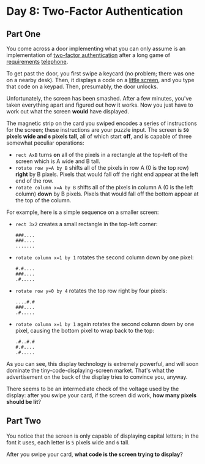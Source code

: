 # Day 8: Two-Factor Authentication

## Part One

You come across a door implementing what you can only assume is an implementation of [two-factor authentication](https://en.wikipedia.org/wiki/Multi-factor_authentication) after a long game of [requirements](https://en.wikipedia.org/wiki/Requirement) [telephone](https://en.wikipedia.org/wiki/Chinese_whispers).

To get past the door, you first swipe a keycard (no problem; there was one on a nearby desk). Then, it displays a code on a [little screen](https://www.google.com/search?q=tiny+lcd&tbm=isch), and you type that code on a keypad. Then, presumably, the door unlocks.

Unfortunately, the screen has been smashed. After a few minutes, you've taken everything apart and figured out how it works. Now you just have to work out what the screen **would** have displayed.

The magnetic strip on the card you swiped encodes a series of instructions for the screen; these instructions are your puzzle input. The screen is **`50` pixels wide and `6` pixels tall**, all of which start **off**, and is capable of three somewhat peculiar operations:

- `rect AxB` turns **on** all of the pixels in a rectangle at the top-left of the screen which is A wide and B tall.
- `rotate row y=A by B` shifts all of the pixels in row A (0 is the top row) **right** by B pixels. Pixels that would fall off the right end appear at the left end of the row.
- `rotate column x=A by B` shifts all of the pixels in column A (0 is the left column) **down** by B pixels. Pixels that would fall off the bottom appear at the top of the column.

For example, here is a simple sequence on a smaller screen:

- `rect 3x2` creates a small rectangle in the top-left corner:

  ```text
  ###....
  ###....
  .......
  ```

- `rotate column x=1 by 1` rotates the second column down by one pixel:
  
  ```text
  #.#....
  ###....
  .#.....
  ```

- `rotate row y=0 by 4` rotates the top row right by four pixels:

  ```text
  ....#.#
  ###....
  .#.....
  ```

- `rotate column x=1 by 1` again rotates the second column down by one pixel, causing the bottom pixel to wrap back to the top:

  ```text
  .#..#.#
  #.#....
  .#.....
  ```

As you can see, this display technology is extremely powerful, and will soon dominate the tiny-code-displaying-screen market. That's what the advertisement on the back of the display tries to convince you, anyway.

There seems to be an intermediate check of the voltage used by the display: after you swipe your card, if the screen did work, **how many pixels should be lit**?

## Part Two

You notice that the screen is only capable of displaying capital letters; in the font it uses, each letter is `5` pixels wide and `6` tall.

After you swipe your card, **what code is the screen trying to display**?
